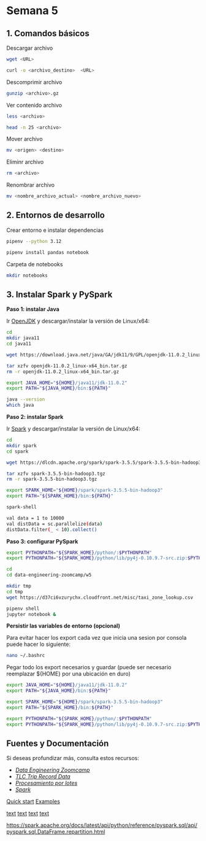 # Semana 5

## 1. Comandos básicos

Descargar archivo

```bash
wget <URL>
```

```bash
curl -o <archivo_destino>  <URL>
```

Descomprimir archivo

```bash
gunzip <archivo>.gz
```

Ver contenido archivo

```bash
less <archivo>

head -n 25 <archivo>
```

Mover archivo

```bash
mv <origen> <destino>
```

Eliminr archivo

```bash
rm <archivo>
```

Renombrar archivo

```bash
mv <nombre_archivo_actual> <nombre_archivo_nuevo>
```


## 2. Entornos de desarrollo

Crear entorno e instalar dependencias

```bash
pipenv --python 3.12
```

```bash
pipenv install pandas notebook
```

Carpeta de notebooks
```bash
mkdir notebooks
```

## 3. Instalar Spark y PySpark

**Paso 1: instalar Java**

Ir [OpenJDK](https://jdk.java.net/archive/) y descargar/instalar la versión de Linux/x64:

```bash
cd 
mkdir java11
cd java11
```

```bash
wget https://download.java.net/java/GA/jdk11/9/GPL/openjdk-11.0.2_linux-x64_bin.tar.gz
```

```bash
tar xzfv openjdk-11.0.2_linux-x64_bin.tar.gz
rm -r openjdk-11.0.2_linux-x64_bin.tar.gz
```

```bash
export JAVA_HOME="${HOME}/java11/jdk-11.0.2"
export PATH="${JAVA_HOME}/bin:${PATH}"
```

```bash
java --version
which java
```

**Paso 2: instalar Spark**

Ir [Spark](https://spark.apache.org/downloads.html) y descargar/instalar la versión de Linux/x64:

```bash
cd 
mkdir spark
cd spark
```
```bash
wget https://dlcdn.apache.org/spark/spark-3.5.5/spark-3.5.5-bin-hadoop3.tgz
```

```bash
tar xzfv spark-3.5.5-bin-hadoop3.tgz
rm -r spark-3.5.5-bin-hadoop3.tgz
```

```bash
export SPARK_HOME="${HOME}/spark/spark-3.5.5-bin-hadoop3"
export PATH="${SPARK_HOME}/bin:${PATH}"
```

```bash
spark-shell

val data = 1 to 10000
val distData = sc.parallelize(data)
distData.filter(_ < 10).collect()
```

**Paso 3: configurar PySpark**

```bash
export PYTHONPATH="${SPARK_HOME}/python/:$PYTHONPATH"
export PYTHONPATH="${SPARK_HOME}/python/lib/py4j-0.10.9.7-src.zip:$PYTHONPATH"
```

```bash
cd 
cd data-engineering-zoomcamp/w5
```

```bash
mkdir tmp
cd tmp
wget https://d37ci6vzurychx.cloudfront.net/misc/taxi_zone_lookup.csv
```

```bash
pipenv shell
jupyter notebook &
```

**Persistir las variables de entorno (opcional)**

Para evitar hacer los export cada vez que inicia una sesion por consola puede hacer lo siguiente:

```bash
nano ~/.bashrc
```

Pegar todo los export necesarios y guardar (puede ser necesario reemplazar ${HOME} por una ubicación en duro)

```bash
export JAVA_HOME="${HOME}/java11/jdk-11.0.2"
export PATH="${JAVA_HOME}/bin:${PATH}"

export SPARK_HOME="${HOME}/spark/spark-3.5.5-bin-hadoop3"
export PATH="${SPARK_HOME}/bin:${PATH}"

export PYTHONPATH="${SPARK_HOME}/python/:$PYTHONPATH"
export PYTHONPATH="${SPARK_HOME}/python/lib/py4j-0.10.9.7-src.zip:$PYTHONPATH"
```


##  Fuentes y Documentación

Si deseas profundizar más, consulta estos recursos:

- *[Data Engineering Zoomcamp](https://github.com/DataTalksClub/data-engineering-zoomcamp/tree/main)*
- *[TLC Trip Record Data](https://www.nyc.gov/site/tlc/about/tlc-trip-record-data.page)*
- *[Procesamiento por lotes](https://aws.amazon.com/es/what-is/batch-processing/)*
- *[Spark](https://spark.apache.org/)*



[Quick start](https://spark.apache.org/docs/latest/quick-start.html)
[Examples](https://github.com/apache/spark/tree/master/examples/src/main/python)

[text](https://spark.apache.org/docs/latest/api/python/index.html)
[text](https://spark.apache.org/docs/latest/api/python/getting_started/index.html)
[text](https://spark.apache.org/docs/latest/api/python/user_guide/index.html)
[text](https://spark.apache.org/docs/latest/api/python/reference/index.html)


https://spark.apache.org/docs/latest/api/python/reference/pyspark.sql/api/pyspark.sql.DataFrame.repartition.html














